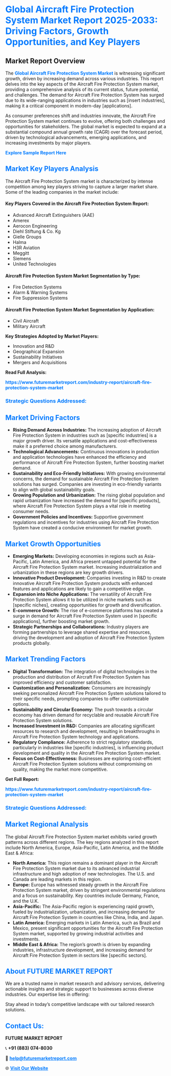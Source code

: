 <h1 style="color: #007BFF;">Global Aircraft Fire Protection System Market Report 2025-2033: Driving Factors, Growth Opportunities, and Key Players</h1>

<section id="overview">
<h2>Market Report Overview</h2>
<p>The <a href="https://www.futuremarketreport.com/industry-report/aircraft-fire-protection-system-market" style="color: #007BFF; text-decoration: none;"><strong>Global Aircraft Fire Protection System Market</strong></a> is witnessing significant growth, driven by increasing demand across various industries. This report delves into the key aspects of the Aircraft Fire Protection System market, providing a comprehensive analysis of its current status, future potential, and challenges. The demand for Aircraft Fire Protection System has surged due to its wide-ranging applications in industries such as [insert industries], making it a critical component in modern-day [applications].</p>
<p>As consumer preferences shift and industries innovate, the Aircraft Fire Protection System market continues to evolve, offering both challenges and opportunities for stakeholders. The global market is expected to expand at a substantial compound annual growth rate (CAGR) over the forecast period, driven by technological advancements, emerging applications, and increasing investments by major players.</p>
</section>

<section id="overview">
<p><a href="https://www.futuremarketreport.com/request-sample/reportId=96520" style="color: #007BFF; text-decoration: none;"><strong>Explore Sample Report Here</strong></a></p>
</section>

<section id="key-players">
<h2 style="color: #007BFF;">Market Key Players Analysis</h2>
<p>The Aircraft Fire Protection System market is characterized by intense competition among key players striving to capture a larger market share. Some of the leading companies in the market include:</p>
<h4>Key Players Covered in the Aircraft Fire Protection System Report:</h4>
<ul><li>Advanced Aircraft Extinguishers (AAE)</li><li>Amerex</li><li>Aerocon Engineering</li><li>Diehl Stiftung &amp; Co. Kg</li><li>Gielle Groups</li><li>Halma</li><li>H3R Aviation</li><li>Meggitt</li><li>Siemens</li><li>United Technologies</li></ul>
<h4>Aircraft Fire Protection System Market Segmentation by Type:</h4>
<ul><li>Fire Detection Systems</li><li>Alarm &amp; Warning Systems</li><li>Fire Suppression Systems</li></ul>

<h4>Aircraft Fire Protection System Market Segmentation by Application:</h4>
<ul><li>Civil Aircraft</li><li>Military Aircraft</li></ul>
<p><strong>Key Strategies Adopted by Market Players:</strong></p>
<ul>
<li>Innovation and R&D</li>
<li>Geographical Expansion</li>
<li>Sustainability Initiatives</li>
<li>Mergers and Acquisitions</li>
</ul>
</section>

<section>
<p><strong>Read Full Analysis: </strong></p><a href="https://www.futuremarketreport.com/industry-report/aircraft-fire-protection-system-market" style="color: #007BFF; text-decoration: none;"><strong>https://www.futuremarketreport.com/industry-report/aircraft-fire-protection-system-market</strong></a>
<h3 style="color: #007BFF;">Strategic Questions Addressed:</h3>
</section>

<section id="driving-factors">
<h2 style="color: #007BFF;">Market Driving Factors</h2>
<ul>
<li><strong>Rising Demand Across Industries:</strong> The increasing adoption of Aircraft Fire Protection System in industries such as [specific industries] is a major growth driver. Its versatile applications and cost-effectiveness make it a preferred choice among manufacturers.</li>
<li><strong>Technological Advancements:</strong> Continuous innovations in production and application technologies have enhanced the efficiency and performance of Aircraft Fire Protection System, further boosting market demand.</li>
<li><strong>Sustainability and Eco-Friendly Initiatives:</strong> With growing environmental concerns, the demand for sustainable Aircraft Fire Protection System solutions has surged. Companies are investing in eco-friendly variants to align with global sustainability goals.</li>
<li><strong>Growing Population and Urbanization:</strong> The rising global population and rapid urbanization have increased the demand for [specific products], where Aircraft Fire Protection System plays a vital role in meeting consumer needs.</li>
<li><strong>Government Policies and Incentives:</strong> Supportive government regulations and incentives for industries using Aircraft Fire Protection System have created a conducive environment for market growth.</li>
</ul>
</section>

<section id="growth-opportunities">
<h2 style="color: #007BFF;">Market Growth Opportunities</h2>
<ul>
<li><strong>Emerging Markets:</strong> Developing economies in regions such as Asia-Pacific, Latin America, and Africa present untapped potential for the Aircraft Fire Protection System market. Increasing industrialization and urbanization in these regions are key growth drivers.</li>
<li><strong>Innovative Product Development:</strong> Companies investing in R&D to create innovative Aircraft Fire Protection System products with enhanced features and applications are likely to gain a competitive edge.</li>
<li><strong>Expansion into Niche Applications:</strong> The versatility of Aircraft Fire Protection System allows it to be utilized in niche markets such as [specific niches], creating opportunities for growth and diversification.</li>
<li><strong>E-commerce Growth:</strong> The rise of e-commerce platforms has created a surge in demand for Aircraft Fire Protection System used in [specific applications], further boosting market growth.</li>
<li><strong>Strategic Partnerships and Collaborations:</strong> Industry players are forming partnerships to leverage shared expertise and resources, driving the development and adoption of Aircraft Fire Protection System products globally.</li>
</ul>
</section>

<section id="trending-factors">
<h2 style="color: #007BFF;">Market Trending Factors</h2>
<ul>
<li><strong>Digital Transformation:</strong> The integration of digital technologies in the production and distribution of Aircraft Fire Protection System has improved efficiency and customer satisfaction.</li>
<li><strong>Customization and Personalization:</strong> Consumers are increasingly seeking personalized Aircraft Fire Protection System solutions tailored to their specific needs, prompting companies to offer customizable options.</li>
<li><strong>Sustainability and Circular Economy:</strong> The push towards a circular economy has driven demand for recyclable and reusable Aircraft Fire Protection System solutions.</li>
<li><strong>Increased Investment in R&D:</strong> Companies are allocating significant resources to research and development, resulting in breakthroughs in Aircraft Fire Protection System technology and applications.</li>
<li><strong>Regulatory Compliance:</strong> Adherence to strict regulatory standards, particularly in industries like [specific industries], is influencing product development and quality in the Aircraft Fire Protection System market.</li>
<li><strong>Focus on Cost-Effectiveness:</strong> Businesses are exploring cost-efficient Aircraft Fire Protection System solutions without compromising on quality, making the market more competitive.</li>
</ul>
</section>

<section>
<p><strong>Get Full Report: </strong></p><a href="https://www.futuremarketreport.com/industry-report/aircraft-fire-protection-system-market" style="color: #007BFF; text-decoration: none;"><strong>https://www.futuremarketreport.com/industry-report/aircraft-fire-protection-system-market</strong></a>
<h3 style="color: #007BFF;">Strategic Questions Addressed:</h3>
</section>


<section id="regional-analysis">
<h2 style="color: #007BFF;">Market Regional Analysis</h2>
<p>The global Aircraft Fire Protection System market exhibits varied growth patterns across different regions. The key regions analyzed in this report include North America, Europe, Asia-Pacific, Latin America, and the Middle East & Africa:</p>
<ul>
<li><strong>North America:</strong> This region remains a dominant player in the Aircraft Fire Protection System market due to its advanced industrial infrastructure and high adoption of new technologies. The U.S. and Canada are leading markets in this region.</li>
<li><strong>Europe:</strong> Europe has witnessed steady growth in the Aircraft Fire Protection System market, driven by stringent environmental regulations and a focus on sustainability. Key countries include Germany, France, and the U.K.</li>
<li><strong>Asia-Pacific:</strong> The Asia-Pacific region is experiencing rapid growth, fueled by industrialization, urbanization, and increasing demand for Aircraft Fire Protection System in countries like China, India, and Japan.</li>
<li><strong>Latin America:</strong> Emerging markets in Latin America, such as Brazil and Mexico, present significant opportunities for the Aircraft Fire Protection System market, supported by growing industrial activities and investments.</li>
<li><strong>Middle East & Africa:</strong> The region’s growth is driven by expanding industries, infrastructure development, and increasing demand for Aircraft Fire Protection System in sectors like [specific sectors].</li>
</ul>
</section>

<footer>
<h2 style="color: #007BFF;">About FUTURE MARKET REPORT</h2>
<p>We are a trusted name in market research and advisory services, delivering actionable insights and strategic support to businesses across diverse industries. Our expertise lies in offering:</p>

<p>Stay ahead in today’s competitive landscape with our tailored research solutions.</p>

<h2 style="color: #007BFF;">Contact Us:</h2>
<p><strong>FUTURE MARKET REPORT</strong></p>
<p>📞 <strong>+91 (883) 074-8030</strong></p>
<p>📧 <strong><a href="mailto:help@futuremarketreport.com" style="color: #007BFF;">help@futuremarketreport.com</a></strong></p>
<p>🌐 <strong><a href="https://www.futuremarketreport.com/" style="color: #007BFF;">Visit Our Website</a></strong></p>
</footer>